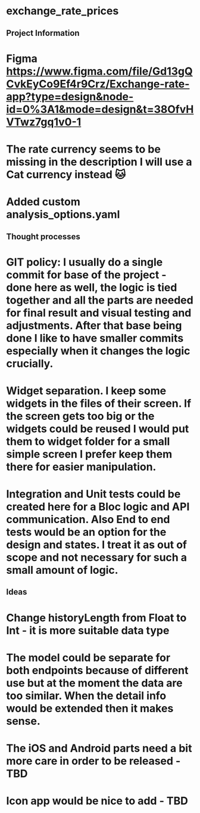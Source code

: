 # exchange_rate_prices

## Project Information
# Figma https://www.figma.com/file/Gd13gQCvkEyCo9Ef4r9Crz/Exchange-rate-app?type=design&node-id=0%3A1&mode=design&t=38OfvHVTwz7gq1v0-1
# The rate currency seems to be missing in the description I will use a Cat currency instead 🐱
# Added custom analysis_options.yaml


## Thought processes
# GIT policy: I usually do a single commit for base of the project -  done here as well, the logic is tied together and all the parts are needed for final result and visual testing and adjustments. After that base being done I like to have smaller commits especially when it changes the logic crucially. 
# Widget separation. I keep some widgets in the files of their screen. If the screen gets too big or the widgets could be reused I would put them to widget folder for a small simple screen I prefer keep them there for easier manipulation.
# Integration and Unit tests could be created here for a Bloc logic and API communication. Also End to end tests would be an option for the design and states. I treat it as out of scope and not necessary for such a small amount of logic.


## Ideas
# Change historyLength from Float to Int - it is more suitable data type
# The model could be separate for both endpoints because of different use but at the moment the data are too similar. When the detail info would be extended then it makes sense.
# The iOS and Android parts need a bit more care in order to be released - TBD
# Icon app would be nice to add - TBD